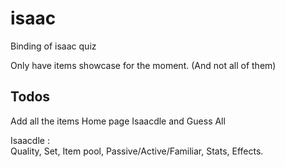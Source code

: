 # isaac
Binding of isaac quiz

Only have items showcase for the moment. (And not all of them)

## Todos   
Add all the items
Home page
Isaacdle and Guess All  


Isaacdle :  
Quality, Set, Item pool, Passive/Active/Familiar, Stats, Effects.
